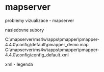 # mapserver
problemy vizualizace - mapserver

nasledovne subory

C:\mapserver\ms4w\apps\pmapper\pmapper-4.4.0\config\default\pmapper_demo.map
C:\mapserver\ms4w\apps\pmapper\pmapper-4.4.0\config\config_default.xml

xml - legenda
